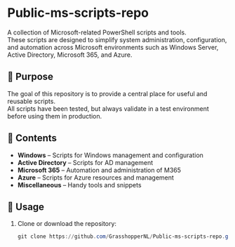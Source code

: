 # Public-ms-scripts-repo

A collection of Microsoft-related PowerShell scripts and tools.  
These scripts are designed to simplify system administration, configuration, and automation across Microsoft environments such as Windows Server, Active Directory, Microsoft 365, and Azure.

## 🎯 Purpose
The goal of this repository is to provide a central place for useful and reusable scripts.  
All scripts have been tested, but always validate in a test environment before using them in production.

## 📂 Contents
- **Windows** – Scripts for Windows management and configuration  
- **Active Directory** – Scripts for AD management  
- **Microsoft 365** – Automation and administration of M365  
- **Azure** – Scripts for Azure resources and management  
- **Miscellaneous** – Handy tools and snippets  

## 🚀 Usage
1. Clone or download the repository:
   ```powershell
   git clone https://github.com/GrasshopperNL/Public-ms-scripts-repo.git

